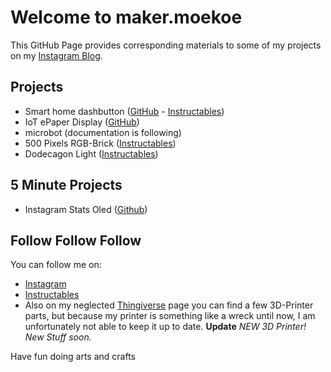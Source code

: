 # Welcome to maker.moekoe

This GitHub Page provides corresponding materials to some of my projects on my [Instagram Blog](https://www.instagram.com/maker.moekoe/).

## Projects

- Smart home dashbutton ([GitHub](https://github.com/makermoekoe/Smarthome-dashbutton) - [Instructables](https://www.instructables.com/id/How-to-Build-a-Dashbutton-for-the-Internet-of-Thin/))
- IoT ePaper Display ([GitHub](https://github.com/makermoekoe/IoT-ePaper-Display))
- microbot (documentation is following)
- 500 Pixels RGB-Brick ([Instructables](https://www.instructables.com/id/500-LED-Pixel-RGB-Brick/))
- Dodecagon Light ([Instructables](https://www.instructables.com/id/Dodecagon-Light-With-RGB-Lightbulbs-and-Wifi/))

## 5 Minute Projects

- Instagram Stats Oled ([Github](https://github.com/makermoekoe/Instagram-Stats-Oled))

## Follow Follow Follow

You can follow me on:
- [Instagram](https://www.instagram.com/maker.moekoe/)
- [Instructables](https://www.instructables.com/member/moekoe/)
- Also on my neglected [Thingiverse](https://www.thingiverse.com/makermoekoe/designs) page you can find a few 3D-Printer parts, but because my printer is something like a wreck until now, I am unfortunately not able to keep it up to date. __Update__ _NEW 3D Printer! New Stuff soon._

Have fun doing arts and crafts
